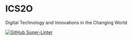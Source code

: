 # ICS2O
Digital Technology and Innovations in the Changing World

[![GitHub Super-Linter](https://github.com/MateuszR643/ICS2O/workflows/Lint%20Code%20Base/badge.svg)](https://github.com/marketplace/actions/super-linter)
